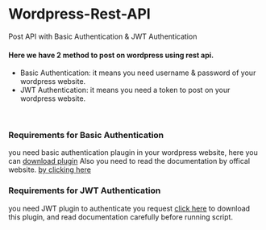<h1>Wordpress-Rest-API</h1>
<p>Post API with Basic Authentication &amp; JWT Authentication</p>
<h4>Here we have 2 method to post on wordpress using rest api.</h4>
<ul>
        <li>Basic Authentication: it means you need username & password of your wordpress website.</li>
        <li>JWT Authentication: it means you need a token to post on your wordpress website.</li>
</ul>
<br />  <h3>Requirements for Basic Authentication</h3>
        <p>you need basic authentication plaugin in your wordpress website, here you can <a href="https://drive.google.com/file/d/1ADQ24SROVM8R3Pq8tCOzz2UMOaAie9xF/view?usp=sharing">download plugin</a> Also you need to read the documentation by offical website. <a href="https://developer.wordpress.org/rest-api/using-the-rest-api/authentication/#basic-authentication-with-application-passwords">by clicking here</a></p>
        </p>
       <h3>Requirements for JWT Authentication</h3>
        <p>you need JWT plugin to authenticate you request <a href="https://wordpress.org/plugins/jwt-authentication-for-wp-rest-api/">click here</a> to download this plugin, and read
        documentation carefully before running script.</p>
